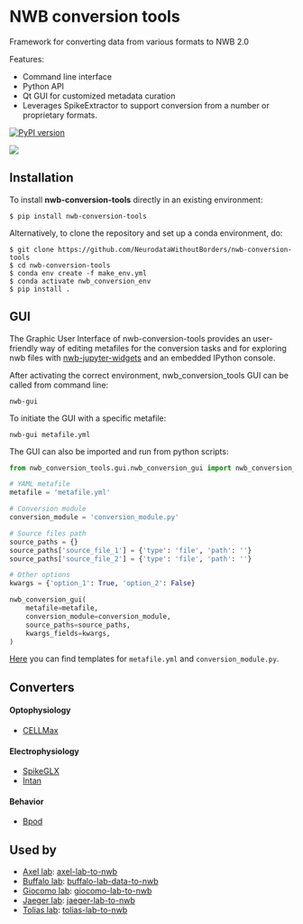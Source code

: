 # NWB conversion tools
Framework for converting data from various formats to NWB 2.0

Features:
* Command line interface
* Python API
* Qt GUI for customized metadata curation
* Leverages SpikeExtractor to support conversion from a number or proprietary formats.

[![PyPI version](https://badge.fury.io/py/nwb-conversion-tools.svg)](https://badge.fury.io/py/nwb-conversion-tools)

![](images/gif_gui_demonstration.gif)

## Installation
To install **nwb-conversion-tools** directly in an existing environment:
```
$ pip install nwb-conversion-tools
```

Alternatively, to clone the repository and set up a conda environment, do:
```
$ git clone https://github.com/NeurodataWithoutBorders/nwb-conversion-tools
$ cd nwb-conversion-tools
$ conda env create -f make_env.yml
$ conda activate nwb_conversion_env
$ pip install .
```

## GUI
The Graphic User Interface of nwb-conversion-tools provides an user-friendly way of editing metafiles for the conversion tasks and for exploring nwb files with [nwb-jupyter-widgets](https://github.com/NeurodataWithoutBorders/nwb-jupyter-widgets) and an embedded IPython console.

After activating the correct environment, nwb_conversion_tools GUI can be called from command line:
```shell
nwb-gui
```

To initiate the GUI with a specific metafile:
```shell
nwb-gui metafile.yml
```

The GUI can also be imported and run from python scripts:
```python
from nwb_conversion_tools.gui.nwb_conversion_gui import nwb_conversion_gui

# YAML metafile
metafile = 'metafile.yml'

# Conversion module
conversion_module = 'conversion_module.py'

# Source files path
source_paths = {}
source_paths['source_file_1'] = {'type': 'file', 'path': ''}
source_paths['source_file_2'] = {'type': 'file', 'path': ''}

# Other options
kwargs = {'option_1': True, 'option_2': False}

nwb_conversion_gui(
    metafile=metafile,
    conversion_module=conversion_module,
    source_paths=source_paths,
    kwargs_fields=kwargs,
)
```
[Here](https://github.com/NeurodataWithoutBorders/nwb-conversion-tools/tree/master/nwb_conversion_tools/gui) you can find templates for `metafile.yml` and `conversion_module.py`.

## Converters
#### Optophysiology
* [CELLMax](https://github.com/NeurodataWithoutBorders/nwb-conversion-tools/blob/master/nwb_conversion_tools/ophys/processing/CELLMax)

#### Electrophysiology
* [SpikeGLX](https://github.com/NeurodataWithoutBorders/nwb-conversion-tools/blob/master/nwb_conversion_tools/ecephys/spikeglx)
* [Intan](https://github.com/NeurodataWithoutBorders/nwb-conversion-tools/blob/master/nwb_conversion_tools/ecephys/intan)

#### Behavior
* [Bpod](https://github.com/NeurodataWithoutBorders/nwb-conversion-tools/blob/master/nwb_conversion_tools/behavior/bpod)


## Used by

* [Axel lab](https://www.axellab.columbia.edu/): [axel-lab-to-nwb](https://github.com/ben-dichter-consulting/axel-lab-to-nwb)
* [Buffalo lab](https://buffalomemorylab.com/): [buffalo-lab-data-to-nwb](https://github.com/ben-dichter-consulting/buffalo-lab-data-to-nwb)
* [Giocomo lab](https://giocomolab.weebly.com/): [giocomo-lab-to-nwb](https://github.com/ben-dichter-consulting/giocomo-lab-to-nwb)
* [Jaeger lab](https://scholarblogs.emory.edu/jaegerlab/): [jaeger-lab-to-nwb](https://github.com/ben-dichter-consulting/jaeger-lab-to-nwb)
* [Tolias lab](https://toliaslab.org/): [tolias-lab-to-nwb](https://github.com/ben-dichter-consulting/tolias-lab-to-nwb)
